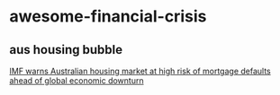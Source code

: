 # awesome-financial-crisis

## aus housing bubble

[IMF warns Australian housing market at high risk of mortgage defaults ahead of global economic downturn](https://www.abc.net.au/news/2023-04-12/imf-global-economic-outlook-downturn-australia-housing-market/102211826)
